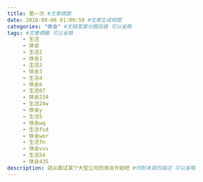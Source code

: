 ```yaml
---
title: 第一次 #文章標題
date: 2018-09-06 01:09:59 #文章生成時間
categories: "体会" #文随笔章分類目錄 可以省略
tags: #文章標籤 可以省略
     - 生活
     - 体会
     - 生活1
     - 体会1
     - 生活2
     - 体会3
     - 生活4
     - 体会6
     - 生活67
     - 体会234
     - 生活24w
     - 体会y
     - 生活5
     - 体会wq
     - 生活fsd
     - 体会wer
     - 生活fn
     - 体会vxv
     - 生活54
     - 体会435
description: 就从面试某个大型公司的体会开始吧 #你對本頁的描述 可以省略
---
```

